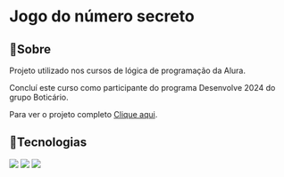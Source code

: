 <h1>Jogo do número secreto</h1>

<h2>🔖Sobre</h2>
<p>Projeto utilizado nos cursos de lógica de programação da Alura.</p>
<p>Concluí este curso como participante do programa Desenvolve 2024 do grupo Boticário.</p>
<p>Para ver o projeto completo <a href="https://numero-secreto-drab-eight.vercel.app/">Clique aqui</a>.</p>


## 🚀Tecnologias
<div>
  <img src="https://img.shields.io/badge/HTML-239120?style=for-the-badge&logo=html5&logoColor=white">
  <img src="https://img.shields.io/badge/CSS-239120?&style=for-the-badge&logo=css3&logoColor=white">
  <img src="https://img.shields.io/badge/JavaScript-F7DF1E?style=for-the-badge&logo=javascript&logoColor=black">
</div>



